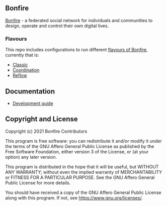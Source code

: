 ## Bonfire 
[Bonfire](https://bonfirenetworks.org/) - a federated social network for individuals and communities to design, operate and control their own digital lives.

### Flavours
This repo includes configurations to run different [flavours of Bonfire](https://bonfirenetworks.org/apps.html), currently that is:
* [Classic](flavours/classic) 
* [Coordination](flavours/coordination) 
* [Reflow](flavours/reflow) 


## Documentation

* [Development guide](docs/HACKING.md) 


## Copyright and License

Copyright (c) 2021 Bonfire Contributors

This program is free software: you can redistribute it and/or modify
it under the terms of the GNU Affero General Public License as
published by the Free Software Foundation, either version 3 of the
License, or (at your option) any later version.

This program is distributed in the hope that it will be useful, but
WITHOUT ANY WARRANTY; without even the implied warranty of
MERCHANTABILITY or FITNESS FOR A PARTICULAR PURPOSE.  See the GNU
Affero General Public License for more details.

You should have received a copy of the GNU Affero General Public
License along with this program.  If not, see <https://www.gnu.org/licenses/>.
